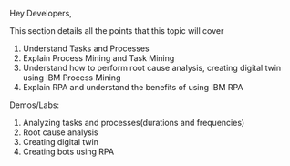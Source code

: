 Hey Developers,

This section details all the points that this topic will cover

1. Understand Tasks and Processes
2. Explain Process Mining and Task Mining
3. Understand how to perform root cause analysis, creating digital twin using IBM Process Mining
4. Explain RPA and understand the benefits of using IBM RPA

Demos/Labs:

1. Analyzing tasks and processes(durations and frequencies)
2. Root cause analysis
3. Creating digital twin
4. Creating bots using RPA
